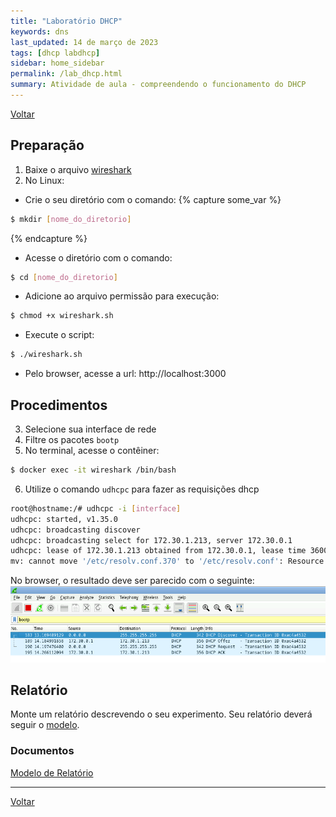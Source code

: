 ```yaml
---
title: "Laboratório DHCP"
keywords: dns
last_updated: 14 de março de 2023 
tags: [dhcp labdhcp]
sidebar: home_sidebar
permalink: /lab_dhcp.html
summary: Atividade de aula - compreendendo o funcionamento do DHCP
---
```


[Voltar](/redes2.html)


## Preparação
1. Baixe o arquivo [wireshark](download/wireshark.sh)
2. No Linux:
- Crie o seu diretório com o comando:
{% capture some_var %}
```bash
$ mkdir [nome_do_diretorio]
```
{% endcapture %}

- Acesse o diretório com o comando:
```bash
$ cd [nome_do_diretorio]
```
- Adicione ao arquivo permissão para execução:
```bash
$ chmod +x wireshark.sh
```
- Execute o script:
```bash
$ ./wireshark.sh
```
- Pelo browser, acesse a url: http://localhost:3000

## Procedimentos
3. Selecione sua interface de rede 
4. Filtre os pacotes `bootp`
5. No terminal, acesse o contêiner:
```bash
$ docker exec -it wireshark /bin/bash
```
6. Utilize o comando `udhcpc` para fazer as requisições dhcp
```bash
root@hostname:/# udhcpc -i [interface]
udhcpc: started, v1.35.0
udhcpc: broadcasting discover
udhcpc: broadcasting select for 172.30.1.213, server 172.30.0.1
udhcpc: lease of 172.30.1.213 obtained from 172.30.0.1, lease time 3600
mv: cannot move '/etc/resolv.conf.370' to '/etc/resolv.conf': Resource busy
```

No browser, o resultado deve ser parecido com o seguinte:
![DHCP](/images/wireshark1.png)

## Relatório
Monte um relatório descrevendo o seu experimento. Seu relatório deverá seguir o [modelo](download/ModeloRelatorio.zip).

### Documentos
[Modelo de Relatório](download/ModeloRelatorio.zip)

---

[Voltar](/redes2.html)